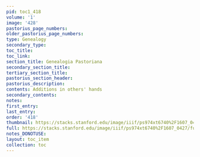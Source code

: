 ```yaml
---
pid: toc1_418
volume: '1'
image: '428'
pastorius_page_numbers: 
older_pastorius_page_numbers: 
type: Genealogy
secondary_type: 
toc_title: 
toc_link: 
section_title: Genealogia Pastoriana
secondary_section_title: 
tertiary_section_title: 
pastorius_section_header: 
pastorius_description: 
contents: Additions in others' hands
secondary_contents: 
notes: 
first_entry: 
last_entry: 
order: '418'
thumbnail: https://stacks.stanford.edu/image/iiif/ps974xt6740%2F1607_0427/full/100,/0/default.jpg
full: https://stacks.stanford.edu/image/iiif/ps974xt6740%2F1607_0427/full/full/0/default.jpg
notes_DONOTUSE: 
layout: toc_item
collection: toc
---
```

